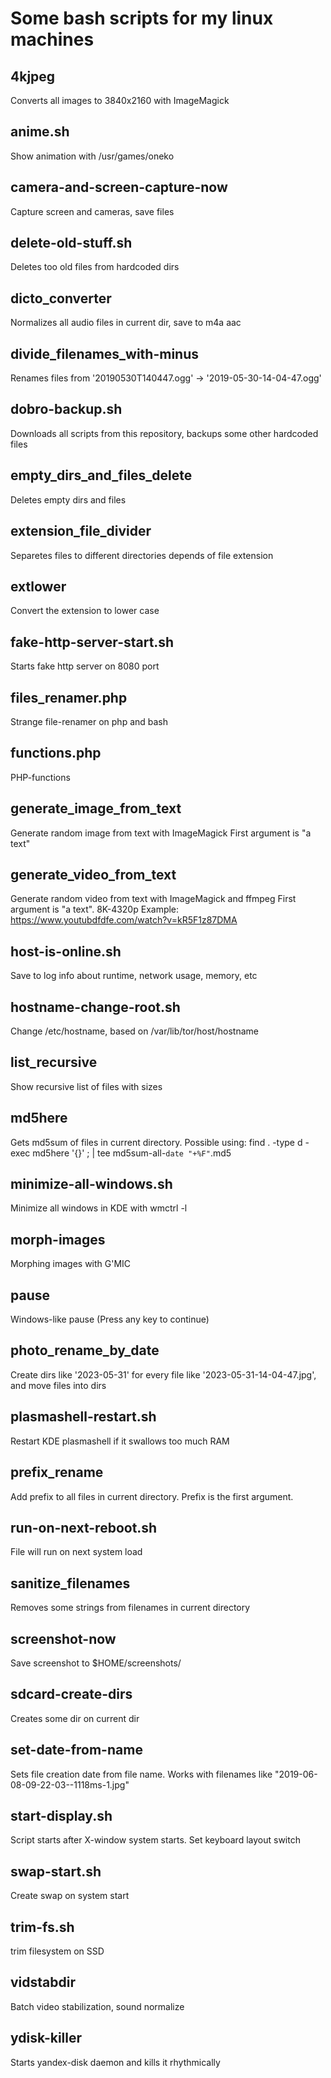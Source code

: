 # Some bash scripts for my linux machines

## 4kjpeg
Converts all images to 3840x2160 with ImageMagick

## anime.sh
Show animation with /usr/games/oneko

## camera-and-screen-capture-now
Capture screen and cameras, save files

## delete-old-stuff.sh
Deletes too old files from hardcoded dirs

## dicto_converter
Normalizes all audio files in current dir, save to m4a aac

## divide_filenames_with-minus
Renames files from '20190530T140447.ogg' -> '2019-05-30-14-04-47.ogg'

## dobro-backup.sh
Downloads all scripts from this repository, backups some other hardcoded files

## empty_dirs_and_files_delete
Deletes empty dirs and files

## extension_file_divider
Separetes files to different directories depends of file extension

## extlower
Convert the extension to lower case

## fake-http-server-start.sh
Starts fake http server on 8080 port

## files_renamer.php
Strange file-renamer on php and bash

## functions.php
PHP-functions

## generate_image_from_text
Generate random image from text with ImageMagick
First argument is "a text"

## generate_video_from_text
Generate random video from text with ImageMagick and ffmpeg
First argument is "a text".
8K-4320p Example: https://www.youtubdfdfe.com/watch?v=kR5F1z87DMA

## host-is-online.sh
Save to log info about runtime, network usage, memory, etc

## hostname-change-root.sh
Change /etc/hostname, based on /var/lib/tor/host/hostname

## list_recursive
Show recursive list of files with sizes

## md5here
Gets md5sum of files in current directory. Possible using: find . -type d -exec md5here '{}' \; | tee md5sum-all-`date "+%F"`.md5 

## minimize-all-windows.sh
Minimize all windows in KDE with wmctrl -l

## morph-images
Morphing images with G'MIC

## pause
Windows-like pause (Press any key to continue)

## photo_rename_by_date
Create dirs like '2023-05-31' for every file like '2023-05-31-14-04-47.jpg', and move files into dirs

## plasmashell-restart.sh
Restart KDE plasmashell if it swallows too much RAM

## prefix_rename
Add prefix to all files in current directory. Prefix is the first argument.

## run-on-next-reboot.sh
File will run on next system load

## sanitize_filenames
Removes some strings from filenames in current directory

## screenshot-now
Save screenshot to $HOME/screenshots/

## sdcard-create-dirs
Creates some dir on current dir

## set-date-from-name
Sets file creation date from file name. Works with filenames like "2019-06-08-09-22-03--1118ms-1.jpg"

## start-display.sh
Script starts after X-window system starts.
Set keyboard layout switch

## swap-start.sh
Create swap on system start

## trim-fs.sh
trim filesystem on SSD

## vidstabdir
Batch video stabilization, sound normalize

## ydisk-killer
Starts yandex-disk daemon and kills it rhythmically
